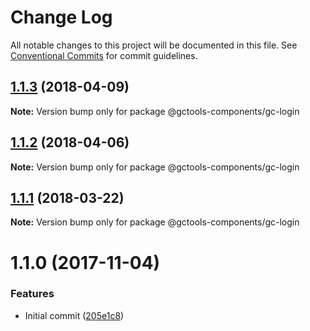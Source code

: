 # Change Log

All notable changes to this project will be documented in this file.
See [Conventional Commits](https://conventionalcommits.org) for commit guidelines.

<a name="1.1.3"></a>
## [1.1.3](https://github.com/gctools-outilsgc/gctools-components/compare/@gctools-components/gc-login@1.1.0...@gctools-components/gc-login@1.1.3) (2018-04-09)




**Note:** Version bump only for package @gctools-components/gc-login

<a name="1.1.2"></a>
## [1.1.2](https://github.com/gctools-outilsgc/gctools-components/compare/@gctools-components/gc-login@1.1.1...@gctools-components/gc-login@1.1.2) (2018-04-06)




**Note:** Version bump only for package @gctools-components/gc-login

<a name="1.1.1"></a>
## [1.1.1](https://github.com/gctools-outilsgc/gctools-components/compare/@gctools-components/gc-login@1.1.0...@gctools-components/gc-login@1.1.1) (2018-03-22)




**Note:** Version bump only for package @gctools-components/gc-login

<a name="1.1.0"></a>
# 1.1.0 (2017-11-04)


### Features

* Initial commit ([205e1c8](https://github.com/gctools-outilsgc/gctools-components/commit/205e1c8))
